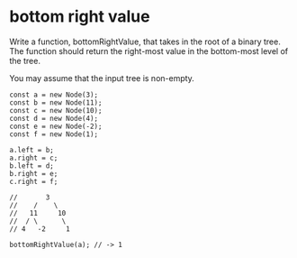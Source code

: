# bottom right value

Write a function, bottomRightValue, that takes in the root of a binary tree. The function should return the right-most value in the bottom-most level of the tree.

You may assume that the input tree is non-empty.

```
const a = new Node(3);
const b = new Node(11);
const c = new Node(10);
const d = new Node(4);
const e = new Node(-2);
const f = new Node(1);

a.left = b;
a.right = c;
b.left = d;
b.right = e;
c.right = f;

//       3
//    /    \
//   11     10
//  / \      \
// 4   -2     1

bottomRightValue(a); // -> 1
```
